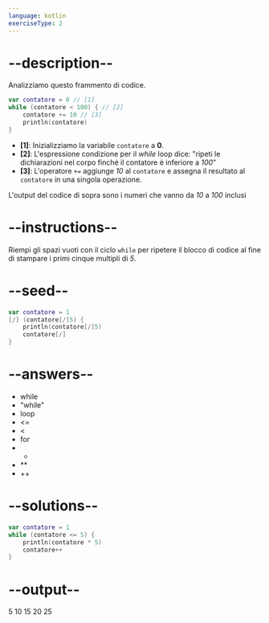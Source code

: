 ```yaml
---
language: kotlin
exerciseType: 2
---
```


# --description--

Analizziamo questo frammento di codice.
```kotlin
var contatore = 0 // [1]
while (contatore < 100) { // [2]
    contatore += 10 // [3]
    println(contatore)
}
```
- __[1]__: Inizializziamo la variabile `contatore` a __0__.
- __[2]__: L'espressione condizione per il _while_ loop dice: "ripeti le dichiarazioni nel corpo finché il contatore è inferiore a _100_"
- __[3]__: L'operatore `+=` aggiunge _10_ al `contatore` e assegna il resultato al `contatore` in una singola operazione.

L'output del codice di sopra sono i numeri che vanno da _10_ a _100_ inclusi

# --instructions--

Riempi gli spazi vuoti con il ciclo `while` per ripetere il blocco di codice al fine di stampare i primi cinque multipli di _5_.

# --seed--

```kotlin
var contatore = 1
[/] (contatore[/]5) {
    println(contatore[/]5)
    contatore[/]
}
```

# --answers--

- while
- "while"
- loop
-  <= 
-  < 
- for
-  * 
-  ** 
- ++


# --solutions--

```kotlin
var contatore = 1
while (contatore <= 5) {
    println(contatore * 5)
    contatore++
}
```

# --output--

5
10
15
20
25
